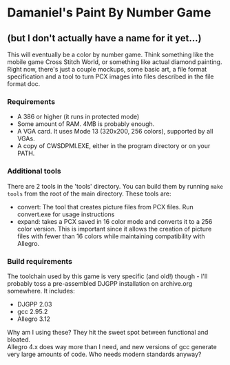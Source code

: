 # Damaniel's Paint By Number Game

## (but I don't actually have a name for it yet...)

This will eventually be a color by number game.  Think something like the mobile game
Cross Stitch World, or something like actual diamond painting.  Right now, there's
just a couple mockups, some basic art, a file format specification and a tool to turn
PCX images into files described in the file format doc.  

### Requirements

- A 386 or higher (it runs in protected mode)
- Some amount of RAM.  4MB is probably enough.  
- A VGA card.  It uses Mode 13 (320x200, 256 colors), supported by all VGAs.
- A copy of CWSDPMI.EXE, either in the program directory or on your PATH.

### Additional tools

There are 2 tools in the 'tools' directory.  You can build them by running 
`make tools` from the root of the main directory.  These tools are:

- convert: The tool that creates picture files from PCX files.  Run convert.exe
           for usage instructions
- expand: takes a PCX saved in 16 color mode and converts it to a 256 color
          version.  This is important since it allows the creation of picture
          files with fewer than 16 colors while maintaining compatibility with
          Allegro.

### Build requirements

The toolchain used by this game is very specific (and old!) though - I'll probably 
toss a pre-assembled DJGPP installation on archive.org somewhere.  It includes:

- DJGPP 2.03
- gcc 2.95.2
- Allegro 3.12

Why am I using these?  They hit the sweet spot between functional and bloated.  
Allegro 4.x does way more than I need, and new versions of gcc generate very large
amounts of code.  Who needs modern standards anyway?

